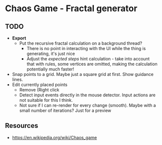# Chaos Game - Fractal generator



## TODO

- **Export**
  - Put the recursive fractal calculation on a background thread?
    - There is no point in interacting with the UI while the thing is generating, it's just nice
    - Adjust the *expected steps* hint calculation - take into account that with rules, some vertices are omitted, making the calculation potentially much faster!
- Snap points to a grid. Maybe just a square grid at first. Show guidance lines.
- Edit currently placed points
  - Remove (Right click
  - Detect input events directly in the mouse  detector. Input actions are not suitable for this I think.
  - Not sure if I can re-render for every change (smooth). Maybe with a small number of iterations? Just for a preview

## Resources

- https://en.wikipedia.org/wiki/Chaos_game

